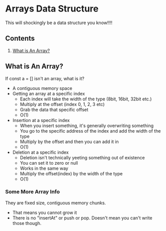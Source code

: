 # Arrays Data Structure

This will shockingly be a data structure you know!!!!

## Contents

1. [What is An Array?](#what-is-an-array)

## What is An Array?

If const a = [] isn't an array, what is it?

- A contiguous memory space
- Getting an array at a specific index
  - Each index will take the width of the type (8bit, 16bit, 32bit etc.)
  - Multiply at the offset (index 0, 1, 2, 3 etc)
  - Grab the data that specific offset
  - O(1)
- Insertion at a specific index
  - When you insert something, it's generally overwriting something
  - You go to the specific address of the index and add the width of the type
  - Multiply by the offset and then you can add it in
  - O(1)
- Deletion at a specific index
  - Deletion isn't technically yeeting something out of existence
  - You can set it to zero or null
  - Works in the same way
  - Multiply the offset(index) by the width of the type
  - O(1)

### Some More Array Info

They are fixed size, contiguous memory chunks.

- That means you cannot grow it
- There is no "insertAt" or push or pop. Doesn't mean you can't write those though.
